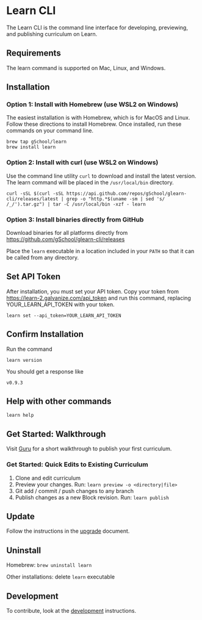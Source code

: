 # Learn CLI

The Learn CLI is the command line interface for developing, previewing, and publishing curriculum on Learn.

## Requirements

The learn command is supported on Mac, Linux, and Windows.

## Installation

### Option 1: Install with Homebrew (use WSL2 on Windows)

The easiest installation is with Homebrew, which is for MacOS and Linux. Follow these directions to install Homebrew. Once installed, run these commands on your command line.

```
brew tap gSchool/learn
brew install learn
```

### Option 2: Install with curl (use WSL2 on Windows)

Use the command line utility `curl` to download and install the latest version. The learn command will be placed in the `/usr/local/bin` directory.

```
curl -sSL $(curl -sSL https://api.github.com/repos/gSchool/glearn-cli/releases/latest | grep -o "http.*$(uname -sm | sed 's/ /_/').tar.gz") | tar -C /usr/local/bin -xzf - learn
```

### Option 3: Install binaries directly from GitHub

Download binaries for all platforms directly from https://github.com/gSchool/glearn-cli/releases

Place the `learn` executable in a location included in your `PATH` so that it can be called from any directory.

## Set API Token

After installation, you must set your API token. Copy your token from https://learn-2.galvanize.com/api_token and run this command, replacing YOUR_LEARN_API_TOKEN with your token.

```
learn set --api_token=YOUR_LEARN_API_TOKEN
```

## Confirm Installation
Run the command

```
learn version
```

You should get a response like

```
v0.9.3
```

## Help with other commands

```
learn help
```

## Get Started: Walkthrough

Visit [Guru](https://app.getguru.com/boards/iEdB57dT/Creating-Content-in-Learn) for a short walkthrough to publish your first curriculum.

### Get Started: Quick Edits to Existing Curriculum

1. Clone and edit curriculum
2. Preview your changes. Run:
    `learn preview -o <directory|file>`
3. Git add / commit / push changes to any branch
4. Publish changes as a new Block revision. Run:
    `learn publish`

## Update

Follow the instructions in the [upgrade](./upgrade_instructions.md) document.

## Uninstall

Homebrew: `brew uninstall learn`

Other installations: delete `learn` executable

## Development

To contribute, look at the [development](./development_instructions.md) instructions.
